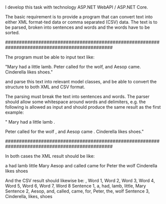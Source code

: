I develop this task with technology ASP.NET WebAPI / ASP.NET Core.

The basic requirement is to provide a program that can convert text into either XML format-ted data or comma separated (CSV) data. The text is to be parsed, broken into sentences and words and the words have to be sorted.

###############################################################################################

The program must be able to input text like:

"Mary had a little lamb. Peter called for the wolf, and Aesop came. 
Cinderella likes shoes."

and parse this text into relevant model classes, and be able to convert the structure to both XML and CSV format.


The parsing must break the text into sentences and words. The parser should allow some whitespace around words and delimiters, e.g. the following is allowed as input and should produce the same result as the first example:

"  Mary   had a little  lamb  . 


  Peter   called for the wolf   ,  and Aesop came .
 Cinderella  likes shoes."


###############################################################################################

In both cases the XML result should be like:
<?xml version="1.0" encoding="UTF-8" standalone="yes"?>
<text>
    <sentence>
        <word>a</word>
        <word>had</word>
        <word>lamb</word>
        <word>little</word>
        <word>Mary</word>
    </sentence>
    <sentence>
        <word>Aesop</word>
        <word>and</word>
        <word>called</word>
        <word>came</word>
        <word>for</word>
        <word>Peter</word>
        <word>the</word>
        <word>wolf</word>
    </sentence>
    <sentence>
        <word>Cinderella</word>
        <word>likes</word>
        <word>shoes</word>
    </sentence>
</text>

And the CSV result should likewise be:
, Word 1, Word 2, Word 3, Word 4, Word 5, Word 6, Word 7, Word 8
Sentence 1, a, had, lamb, little, Mary
Sentence 2, Aesop, and, called, came, for, Peter, the, wolf
Sentence 3, Cinderella, likes, shoes

